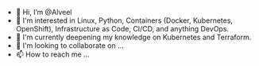 - 👋 Hi, I’m @Alveel
- 👀 I'm interested in Linux, Python, Containers (Docker, Kubernetes, OpenShift), Infrastructure as Code, CI/CD, and anything DevOps.
- 🌱 I'm currently deepening my knowledge on Kubernetes and Terraform.
- 💞️ I'm looking to collaborate on ...
- 📫 How to reach me ...
